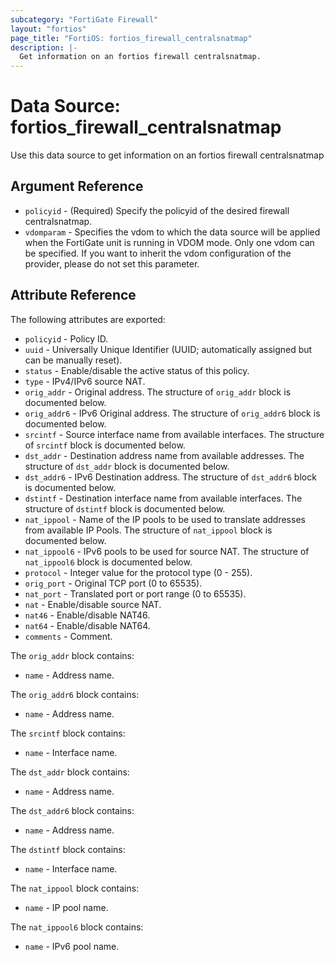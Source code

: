 ```yaml
---
subcategory: "FortiGate Firewall"
layout: "fortios"
page_title: "FortiOS: fortios_firewall_centralsnatmap"
description: |-
  Get information on an fortios firewall centralsnatmap.
---
```


# Data Source: fortios_firewall_centralsnatmap
Use this data source to get information on an fortios firewall centralsnatmap

## Argument Reference

* `policyid` - (Required) Specify the policyid of the desired firewall centralsnatmap.
* `vdomparam` - Specifies the vdom to which the data source will be applied when the FortiGate unit is running in VDOM mode. Only one vdom can be specified. If you want to inherit the vdom configuration of the provider, please do not set this parameter.


## Attribute Reference

The following attributes are exported:

* `policyid` - Policy ID.
* `uuid` - Universally Unique Identifier (UUID; automatically assigned but can be manually reset).
* `status` - Enable/disable the active status of this policy.
* `type` - IPv4/IPv6 source NAT.
* `orig_addr` - Original address. The structure of `orig_addr` block is documented below.
* `orig_addr6` - IPv6 Original address. The structure of `orig_addr6` block is documented below.
* `srcintf` - Source interface name from available interfaces. The structure of `srcintf` block is documented below.
* `dst_addr` - Destination address name from available addresses. The structure of `dst_addr` block is documented below.
* `dst_addr6` - IPv6 Destination address. The structure of `dst_addr6` block is documented below.
* `dstintf` - Destination interface name from available interfaces. The structure of `dstintf` block is documented below.
* `nat_ippool` - Name of the IP pools to be used to translate addresses from available IP Pools. The structure of `nat_ippool` block is documented below.
* `nat_ippool6` - IPv6 pools to be used for source NAT. The structure of `nat_ippool6` block is documented below.
* `protocol` - Integer value for the protocol type (0 - 255).
* `orig_port` - Original TCP port (0 to 65535).
* `nat_port` - Translated port or port range (0 to 65535).
* `nat` - Enable/disable source NAT.
* `nat46` - Enable/disable NAT46.
* `nat64` - Enable/disable NAT64.
* `comments` - Comment.

The `orig_addr` block contains:

* `name` - Address name.

The `orig_addr6` block contains:

* `name` - Address name.

The `srcintf` block contains:

* `name` - Interface name.

The `dst_addr` block contains:

* `name` - Address name.

The `dst_addr6` block contains:

* `name` - Address name.

The `dstintf` block contains:

* `name` - Interface name.

The `nat_ippool` block contains:

* `name` - IP pool name.

The `nat_ippool6` block contains:

* `name` - IPv6 pool name.

